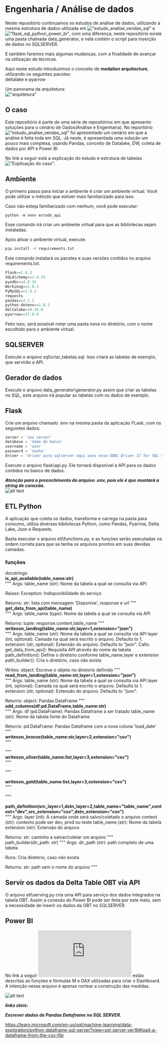 # Engenharia / Análise de dados
Neste repositório continuamos os estudos de análise de dados, utilizando a mesma estrutura de dados utilizada em !["estudo_analise_vendas_sql"](https://github.com/josecarlos-dataengineer/estudo_analise_vendas_sql) e !["flask_sql_python_power_bi"](https://github.com/josecarlos-dataengineer/flask_sql_python_power_bi), com uma diferença, neste repositório existe uma pasta chamada data_generator, e nela contém o script para inserção de dados no SQLSERVER.

E também faremos mais algumas mudanças, com a finalidade de avançar na utilização de técnicas.

Aqui neste estudo introduzimos o conceito de **medalion arquitecture**, utilizando os seguintes pacotes: <br>
deltalake e pyarrow

Um panorama da arquitetura: <br>
!["arquitetura"](imagens/arquitetura.png)

## O caso

Este repositório é parte de uma série de repositórios em que apresento soluções para o cenário de Dados(Análise e Engenharia). No reporitório !["estudo_analise_vendas_sql"](https://github.com/josecarlos-dataengineer/estudo_analise_vendas_sql) foi apresentado um cenário em que a análise é feita toda em SQL. Já neste, é apresentada uma solução um pouco mais complexa, usando Pandas, conceito de Datalake, DW, coleta de dados por API e Power BI.

No link a seguir está a explicação do estudo e estrutura de tabelas
!["Explicação do caso"](https://github.com/josecarlos-dataengineer/estudo_analise_vendas_sql?tab=readme-ov-file#tabelas-e-explica%C3%A7%C3%A3o-do-estudo). 

## Ambiente
O primeiro passo para iniciar o ambiente é criar um ambiente virtual. Você pode utilizar o método que estiver mais familiarizado para isso.

Caso não esteja familiarizado com nenhum, você pode executar:

```python
python -m venv estudo_api
```

Esse comando irá criar um ambiente virtual para que as bibliotecas sejam instaladas.

Após ativar o ambiente virtual, execute.

```python
pip install -r requirements.txt
```

Este comando instalará os pacotes e suas versões contidos no arquivo requirements.txt.

```python
Flask==2.0.3
SQLAlchemy==1.4.25
pyodbc==4.0.32
Werkzeug==2.0.3
PyMySQL==1.0.2
requests
pandas==2.2.2
python-dotenv==1.0.1 
deltalake==0.19.0
pyarrow==17.0.0 
```

Feito isso, será possível notar uma pasta nova no diretório, com o nome escolhido para o ambiente virtual.

## SQLSERVER
Execute o arquivo sql\criar_tabelas.sql. Isso criará as tabelas de exemplo, que servirão a API.

## Gerador de dados
Execute o arquivo data_generator\generator.py assim que criar as tabelas no SQL, este arquivo irá popular as tabelas com os dados de exemplo.

## Flask
Crie um arquivo chamado .env na mesma pasta da aplicação FLask, com os seguintes dados:

```python
server = 'seu server'
database = 'nome do banco'
username = 'user '
password = 'senha'
driver = 'driver para sqlserver aqui usei esse ODBC Driver 17 for SQL Server'
```
Execute o arquivo flask\api.py. Ele tornará disponível a API para os dados contidos no banco de dados. <br>

***Atenção para o preenchimento do arquivo .env, pois ele é que montará a string de conexão.*** <br>
![alt text](imagens/env_exemplo.png)

## ETL Python
A aplicação que coleta os dados, transforma e carrega na pasta para consumo, utiliza diversas bibliotecas Python, como Pandas, Pyarrow, Delta Lake, Json e Requests.

Basta executar o arquivo etl\functions.py, e as funções serão executadas na ordem correta para que se tenha os arquivos prontos em suas devidas camadas.

### funções
docstrings: <br>
**is_api_available(table_name:str)** <br>
"""
Args:
    table_name (str): Nome da tabela a qual se consulta via API

Raises:
    Exception: Indisponibilidade do serviço

Returns:
    str: lista com mensagem 'Disponíve', response e url
""" <br>
**get_data_from_api(table_name)** <br>
"""
Args:
    table_name (_type_): Nome da tabela a qual se consulta via API

Returns:
    tuple: response.content,table_name
""" <br>
**writeson_landing(table_name:str,layer=1,extension="json")** <br>
"""
Args:
    table_name (str): Nome da tabela a qual se consulta via API
    layer (int, optional): Camada na qual será escrito o arquivo. Defaults to 1.
    extension (str, optional): Extensão do arquivo. Defaults to "json".
Calls: 
    get_data_from_api(): Requisita API através do nome da tabela
    path_definition(): Define o diretório conforme table_name,layer e extension
    path_builder(): Cria o diretório, caso não exista

Writes:
    object: Escreve o objeto no diretorio definido
""" <br>
**read_from_landing(table_name:str,layer=1,extension="json")** <br>
"""
Args:
    table_name (str): Nome da tabela a qual se consulta via API
    layer (int, optional): Camada na qual será escrito o arquivo. Defaults to 1.
    extension (str, optional): Extensão do arquivo. Defaults to "json".

Returns:
    object: Pandas DataFrame
""" <br>
**add_columns(df:pd.DataFrame,table_name:str)** <br>
"""
Args:
    df (pd.DataFrame): Pandas Dataframe a ser tratado
    table_name (str): Nome da tabela fonte do Dataframe

Returns:
    pd.DataFrame: Pandas Dataframe com a nova coluna 'load_date'
""" <br>
**writeson_bronze(table_name:str,layer=2,extension="csv")** <br>
"""

""" <br>
**writeson_silver(table_name:list,layer=3,extension="csv")** <br>
"""

""" <br>

**writeson_gold(table_name:list,layer=3,extension="csv")** <br>
"""

""" <br>

**path_definition(src_layer=1,dstn_layer=2,table_name="table_name",context="dev",src_extension="csv",dstn_extension="csv")** <br>
"""
Args:
    layer (int): A camada onde será salvo/coletado o arquivo
    context (str): contexto pode ser dev, prod ou teste
    table_name (str): Nome da tabela
    extension (str): Extensão do arquivo

Returns:
    str: caminho a salvar/coletar um arquivo
""" <br>
path_builder(dir_path: str)
"""
Args:
    dir_path (str): path completo de uma tabela
    
Runs:
    Cria diretório, caso não exista

Returns:
    str: path sem o nome do arquivo
""" <br>

## Servir os dados da Delta Table OBT via API

O arquivo etl\serving.py cria uma API para serviço dos dados integrados na tabela OBT. Assim a conexão do Power BI pode ser feita por este meio, sem a necessidade de inserir os dados da OBT no SQLSERVER.

## Power BI

No link a seguir !["documentação_power_bi"](https://github.com/josecarlos-dataengineer/data_series3_delta_pyarrow_flask_pandas_medalion/blob/main/power_bi/power_bi.md#dashboard) estão descritas as funções e fórmulas M e DAX utilizadas para criar o Dashboard. A intenção nesse arquivo é apenas nortear a construção das medidas.



![alt text](imagens/power_bi.png)

***links úteis:***

***Escrever dados de Pandas Dataframe no SQL SERVER.***

https://learn.microsoft.com/en-us/sql/machine-learning/data-exploration/python-dataframe-sql-server?view=sql-server-ver16#load-a-dataframe-from-the-csv-file